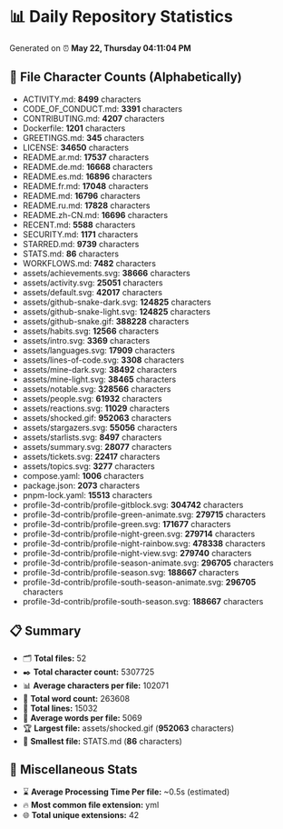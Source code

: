 # 📊 Daily Repository Statistics
Generated on ⏰ **May 22, Thursday 04:11:04 PM**

## 📂 File Character Counts (Alphabetically)
- ACTIVITY.md: **8499** characters
- CODE_OF_CONDUCT.md: **3391** characters
- CONTRIBUTING.md: **4207** characters
- Dockerfile: **1201** characters
- GREETINGS.md: **345** characters
- LICENSE: **34650** characters
- README.ar.md: **17537** characters
- README.de.md: **16668** characters
- README.es.md: **16896** characters
- README.fr.md: **17048** characters
- README.md: **16796** characters
- README.ru.md: **17828** characters
- README.zh-CN.md: **16696** characters
- RECENT.md: **5588** characters
- SECURITY.md: **1171** characters
- STARRED.md: **9739** characters
- STATS.md: **86** characters
- WORKFLOWS.md: **7482** characters
- assets/achievements.svg: **38666** characters
- assets/activity.svg: **25051** characters
- assets/default.svg: **42017** characters
- assets/github-snake-dark.svg: **124825** characters
- assets/github-snake-light.svg: **124825** characters
- assets/github-snake.gif: **388228** characters
- assets/habits.svg: **12566** characters
- assets/intro.svg: **3369** characters
- assets/languages.svg: **17909** characters
- assets/lines-of-code.svg: **3308** characters
- assets/mine-dark.svg: **38492** characters
- assets/mine-light.svg: **38465** characters
- assets/notable.svg: **328566** characters
- assets/people.svg: **61932** characters
- assets/reactions.svg: **11029** characters
- assets/shocked.gif: **952063** characters
- assets/stargazers.svg: **55056** characters
- assets/starlists.svg: **8497** characters
- assets/summary.svg: **28077** characters
- assets/tickets.svg: **22417** characters
- assets/topics.svg: **3277** characters
- compose.yaml: **1006** characters
- package.json: **2073** characters
- pnpm-lock.yaml: **15513** characters
- profile-3d-contrib/profile-gitblock.svg: **304742** characters
- profile-3d-contrib/profile-green-animate.svg: **279715** characters
- profile-3d-contrib/profile-green.svg: **171677** characters
- profile-3d-contrib/profile-night-green.svg: **279714** characters
- profile-3d-contrib/profile-night-rainbow.svg: **478338** characters
- profile-3d-contrib/profile-night-view.svg: **279740** characters
- profile-3d-contrib/profile-season-animate.svg: **296705** characters
- profile-3d-contrib/profile-season.svg: **188667** characters
- profile-3d-contrib/profile-south-season-animate.svg: **296705** characters
- profile-3d-contrib/profile-south-season.svg: **188667** characters

## 📋 Summary
- 🗂️ **Total files:** 52
- ✒️ **Total character count:** 5307725
- 📊 **Average characters per file:** 102071
- 📝 **Total word count:** 263608
- 🧾 **Total lines:** 15032
- 📐 **Average words per file:** 5069
- 🏆 **Largest file:** assets/shocked.gif (**952063** characters)
- 🥉 **Smallest file:** STATS.md (**86** characters)

## 🌟 Miscellaneous Stats
- ⌛ **Average Processing Time Per file:** ~0.5s (estimated)
- 🔥 **Most common file extension:** yml
- 🌐 **Total unique extensions:** 42

